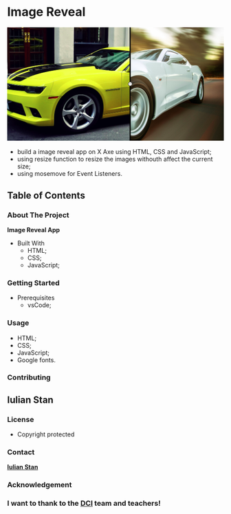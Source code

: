 # Image Reveal

![JavaScript digital clock project](./img/screenshot.png)

- build a image reveal app on X Axe using HTML, CSS and JavaScript;
- using resize function to resize the images withouth affect the current size;
- using mosemove for Event Listeners.

## Table of Contents

### About The Project

**Image Reveal App**

- Built With
  - HTML;
  - CSS;
  - JavaScript;

### Getting Started

- Prerequisites
  - vsCode;

### Usage

- HTML;
- CSS;
- JavaScript;
- Google fonts.

### Contributing

## Iulian Stan

### License

- Copyright protected

### Contact

[**Iulian Stan**](https://github.com/iulianSta)

### Acknowledgement

### I want to thank to the [**DCI**](https://www.digitalcareerinstitute.org) team and teachers!
